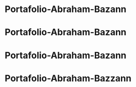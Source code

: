 # Portafolio-Abraham-Bazann
# Portafolio-Abraham-Bazann
# Portafolio-Abraham-Bazann
# Portafolio-Abraham-Bazzann
